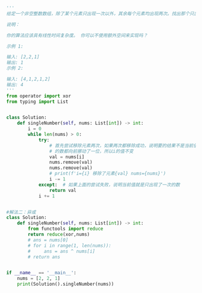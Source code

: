 
<BlogInfo title="22.只出现一次的数字" author="白日梦想猿" pv=0 read_times=0 pre_cost_time=0分53秒 category="leetcode" tag_list="['leetcode']" create_time="2022.02.05 20:04:10" update_time="2022.04.17 18:31:26" />

```python
'''
给定一个非空整数数组，除了某个元素只出现一次以外，其余每个元素均出现两次。找出那个只出现了一次的元素。

说明：

你的算法应该具有线性时间复杂度。 你可以不使用额外空间来实现吗？

示例 1:

输入: [2,2,1]
输出: 1
示例 2:

输入: [4,1,2,1,2]
输出: 4
'''
from operator import xor
from typing import List


class Solution:
    def singleNumber(self, nums: List[int]) -> int:
        i = 0
        while len(nums) > 0:
            try:
                # 首先尝试移除元素两次，如果两次都移除成功，说明要的结果不是当前值；因为当前值被移走了，相当于后面所有
                # 的数都向前挪动了一位，所以i的值不变
                val = nums[i]
                nums.remove(val)
                nums.remove(val)
                # print(f'i={i} 移除了元素{val} nums={nums}')
                i -= 1
            except:  # 如果上面的尝试失败，说明当前值就是只出现了一次的数
                return val
            i += 1


#解法二：异或
class Solution:
    def singleNumber(self, nums: List[int]) -> int:
        from functools import reduce
        return reduce(xor,nums)
        # ans = nums[0]
        # for i in range(1, len(nums)):
        #     ans = ans ^ nums[i]
        # return ans


if __name__ == '__main__':
    nums = [2, 2, 1]
    print(Solution().singleNumber(nums))

```
